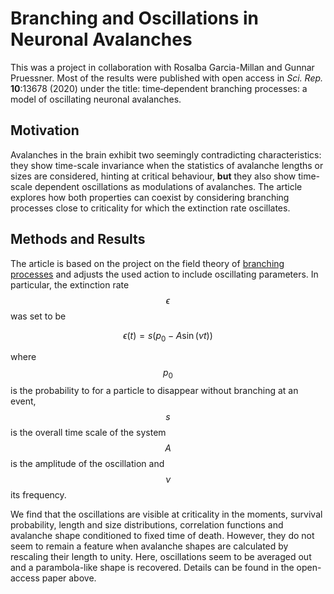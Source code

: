 # Branching and Oscillations in Neuronal Avalanches

This was a project in collaboration with Rosalba Garcia-Millan and Gunnar Pruessner. Most of the results were published with open access in _Sci. Rep._ **10**:13678 (2020) under the title: time‐dependent branching processes: a model of oscillating neuronal avalanches.

<script src="https://cdn.mathjax.org/mathjax/latest/MathJax.js?config=TeX-AMS-MML_HTMLorMML" type="text/javascript"> 
</script>
## Motivation
Avalanches in the brain exhibit two seemingly contradicting characteristics: they show time-scale invariance when the statistics of avalanche lengths or sizes are considered, hinting at critical behaviour, **but** they also show time-scale dependent oscillations as modulations of avalanches.
The article explores how both properties can coexist by considering branching processes close to criticality for which the extinction rate oscillates.

## Methods and Results
The article is based on the project on the field theory of [branching processes](Branching.md) and adjusts the used action to include oscillating parameters. In particular, the extinction rate $$\epsilon$$ was set to be

$$\epsilon(t)=s(p_0-A\sin(\nu t))$$

where $$p_0$$ is the probability to for a particle to disappear without branching at an event, $$s$$ is the overall time scale of the system $$A$$ is the amplitude of the oscillation and $$\nu$$ its frequency.

We find that the oscillations are visible at criticality in the moments, survival probability, length and size distributions, correlation functions and avalanche shape conditioned to fixed time of death. However, they do not seem to remain a feature when avalanche shapes are calculated by rescaling their length to unity. Here, oscillations seem to be averaged out and a parambola-like shape is recovered. Details can be found in the open-access paper above.
